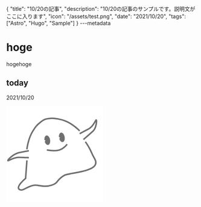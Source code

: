 {
  "title": "10/20の記事",
  "description": "10/20の記事のサンプルです。説明文がここに入ります",
  "icon": "/assets/test.png",
  "date": "2021/10/20",
  "tags": ["Astro", "Hugo", "Sample"]
}
---metadata

# hoge
hogehoge

## today
2021/10/20

![img](/assets/test.png)